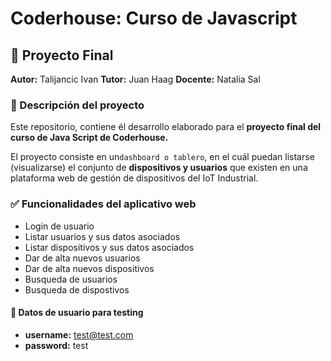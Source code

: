 # Coderhouse: Curso de Javascript

## 🚀 Proyecto Final

**Autor:** Talijancic Ivan
**Tutor:** Juan Haag
**Docente:** Natalia Sal

### 📝 Descripción del proyecto
Este repositorio, contiene él desarrollo elaborado para el **proyecto final del curso de Java Script de Coderhouse.**

El proyecto consiste en un`dashboard o tablero`, en el cuál puedan listarse (visualizarse) el conjunto de **dispositivos y usuarios** que existen en una plataforma web de gestión de dispositivos del IoT Industrial.

### ✅ Funcionalidades del aplicativo web

- Login de usuario
- Listar usuarios y sus datos asociados
- Listar dispositivos y sus datos asociados
- Dar de alta nuevos usuarios
- Dar de alta nuevos dispositivos
- Busqueda de usuarios
- Busqueda de dispostivos

#### 🔐 Datos de usuario para testing
- **username:** test@test.com
- **password:** test
